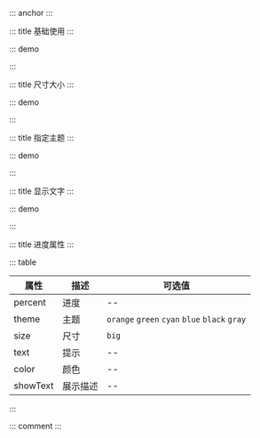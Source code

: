 ::: anchor
:::

::: title 基础使用
:::

::: demo

<template>
  <lay-progress percent="70"></lay-progress>
  <br>
  <lay-progress percent="60"></lay-progress>
</template>

<script>
import { ref } from 'vue';

export default {
  setup() {

    return {
    }
  }
}
</script>

:::

::: title 尺寸大小
:::

::: demo

<template>
  <lay-progress percent="40" size="big"></lay-progress>
  <br>
  <lay-progress percent="60" size="big" theme="green"></lay-progress>
  <br>
  <lay-progress percent="80" size="big" theme="cyan"></lay-progress>
</template>

<script>
import { ref } from 'vue'

export default {
  setup() {

    return {
    }
  }
}
</script>

:::

::: title 指定主题
:::

::: demo

<template>
  <lay-progress percent="60" theme="red"></lay-progress>
  <br>
  <lay-progress percent="60" theme="orange"></lay-progress>
  <br>
  <lay-progress percent="60" theme="green"></lay-progress>
  <br>
  <lay-progress percent="60" theme="blue"></lay-progress>
  <br>
  <lay-progress percent="60" theme="cyan"></lay-progress>
</template>

<script>
import { ref } from 'vue';

export default {
  setup() {

    return {
    }
  }
}
</script>

:::

::: title 显示文字
:::

::: demo

<template>
  <lay-progress percent="80" :show-text="showText"></lay-progress>
  <br/>
  <br/>
  <lay-progress percent="80" :show-text="showText" text="销售量"></lay-progress>
</template>

<script>
import { ref } from 'vue'

export default {
  setup() {

    const showText = ref(true)

    return {
      showText
    }
  }
}
</script>

:::

::: title 进度属性
:::

::: table

| 属性     | 描述     | 可选值                                        |
| -------- | -------- | --------------------------------------------- |
| percent  | 进度     | --                                            |
| theme    | 主题     | `orange` `green` `cyan` `blue` `black` `gray` |
| size     | 尺寸     | `big`                                         |
| text     | 提示     | --                                            |
| color    | 颜色     | --                                            |
| showText | 展示描述 | --                                            |

:::

::: comment
:::